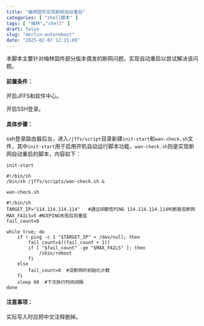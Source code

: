 ```yaml
---
title: "梅林固件实现断网自动重启"
categories: [ "shell脚本" ]
tags: [ "梅林","shell" ]
draft: false
slug: "merlin-autoreboot"
date: "2025-02-07 12:15:09"
---
```




本脚本主要针对梅林固件部分版本偶发的断网问题，实现自动重启以尝试解决该问题。

#### 前置条件：

开启JFFS和软件中心。

开启SSH登录。

#### 具体步骤：

ssh登录路由器后台，进入`/jffs/script`目录新建`init-start`和`wan-check.sh`文件，其中`init-start`用于启用开机自动运行脚本功能，`wan-check.sh`则是实现断网自动重启的脚本，内容如下：

`init-start`

```shell
#!/bin/sh
/bin/sh /jffs/scripts/wan-check.sh &
```

`wan-check.sh`

```shell
#!/bin/sh
TARGET_IP="114.114.114.114"   #通过间歇性PING 114.114.114.114判断是否断网
MAX_FAILS=5 #N次PING失败后将重启
fail_count=0 

while true; do
    if ! ping -c 1 "$TARGET_IP" > /dev/null; then
        fail_count=$((fail_count + 1))
        if [ "$fail_count" -ge "$MAX_FAILS" ]; then
            /sbin/reboot
        fi
    else
        fail_count=0  #没断网时初始化计数
    fi
    sleep 60  #下次执行时间间隔
done
```

#### 注意事项：

实际写入时应把中文注释删掉。

